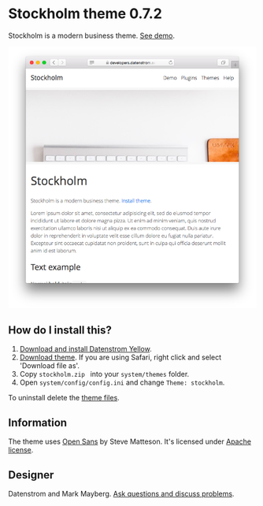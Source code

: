 Stockholm theme 0.7.2
=====================
Stockholm is a modern business theme. [See demo](https://developers.datenstrom.se/themes/stockholm).

<p align="center"><img src="stockholm-screenshot.png?raw=true" alt="Screenshot"></p>

## How do I install this?

1. [Download and install Datenstrom Yellow](https://github.com/datenstrom/yellow/).
2. [Download theme](https://github.com/datenstrom/yellow-themes/raw/master/zip/stockholm.zip). If you are using Safari, right click and select 'Download file as'.
3. Copy `stockholm.zip ` into your `system/themes` folder.
4. Open `system/config/config.ini` and change `Theme: stockholm`.

To uninstall delete the [theme files](update.ini).

## Information

The theme uses [Open Sans](http://www.opensans.com) by Steve Matteson. It's licensed under [Apache license](https://opensource.org/licenses/Apache-2.0).

## Designer

Datenstrom and Mark Mayberg. [Ask questions and discuss problems](https://github.com/datenstrom/yellow/issues).
